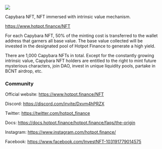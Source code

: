 
![](https://www.investnft.finance/banner.png)

Capybara NFT, NFT immersed with intrinsic value mechanism.

https://www.hotpot.finance/NFT

For each Capybara NFT, 50% of the minting cost is transferred to the wallet address that garners all base value. The base value collected will be invested in the designated pool of Hotpot Finance to generate a high yield.

There are 1,000 Capybara NFTs in total. Except for the constantly growing intrinsic value, Capybara NFT holders are entitled to the right to mint future mysterious characters, join DAO, invest in unique liquidity pools, partake in BCNT airdrop, etc.

### Community

Official website: https://www.hotpot.finance/NFT

Discord: https://discord.com/invite/Dxvm4hPRZX

Twitter: https://twitter.com/hotpot_finance

Docs: https://docs.hotpot.finance/hotpot.finance/faqs/the-origin

Instagram: https://www.instagram.com/hotpot.finance/

Facebook: https://www.facebook.com/InvestNFT-103191779014575